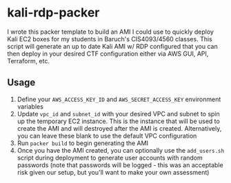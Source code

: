 # kali-rdp-packer
I wrote this packer template to build an AMI I could use to quickly deploy Kali EC2 boxes for my students in Baruch's CIS4093/4560 classes. This script will generate an up to date Kali AMI w/ RDP configured that you can then deploy in your desired CTF configuration either via AWS GUI, API, Terraform, etc.

## Usage
1. Define your `AWS_ACCESS_KEY_ID` and `AWS_SECRET_ACCESS_KEY` environment variables
2. Update `vpc_id` and `subnet_id` with your desired VPC and subnet to spin up the temporary EC2 instance. This is the instance that will be used to create the AMI and will destroyed after the AMI is created. Alternatively, you can leave these blank to use the default VPC configuration
3. Run `packer build` to begin generating the AMI
4. Once you have the AMI created, you can optionally use the `add_users.sh` script during deployment to generate user accounts with random passwords (note that passwords will be logged - this was an acceptable risk given our setup, but you'll want to make your own assessment)
